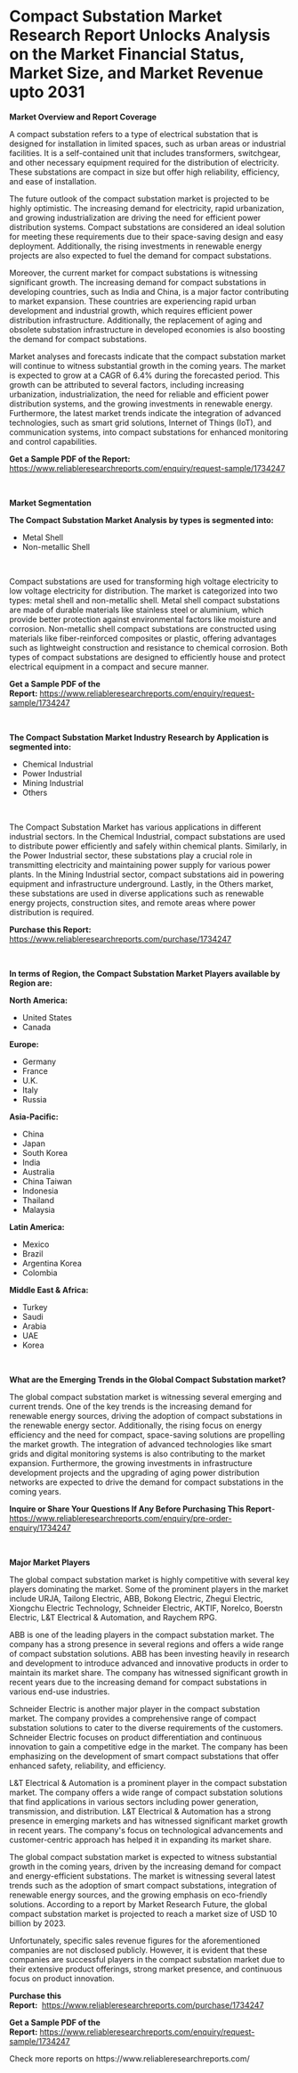 <p><h1>Compact Substation Market Research Report Unlocks Analysis on the Market Financial Status, Market Size, and Market Revenue upto 2031</h1></p><p><strong>Market Overview and Report Coverage</strong></p>
<p><p>A compact substation refers to a type of electrical substation that is designed for installation in limited spaces, such as urban areas or industrial facilities. It is a self-contained unit that includes transformers, switchgear, and other necessary equipment required for the distribution of electricity. These substations are compact in size but offer high reliability, efficiency, and ease of installation.</p><p>The future outlook of the compact substation market is projected to be highly optimistic. The increasing demand for electricity, rapid urbanization, and growing industrialization are driving the need for efficient power distribution systems. Compact substations are considered an ideal solution for meeting these requirements due to their space-saving design and easy deployment. Additionally, the rising investments in renewable energy projects are also expected to fuel the demand for compact substations.</p><p>Moreover, the current market for compact substations is witnessing significant growth. The increasing demand for compact substations in developing countries, such as India and China, is a major factor contributing to market expansion. These countries are experiencing rapid urban development and industrial growth, which requires efficient power distribution infrastructure. Additionally, the replacement of aging and obsolete substation infrastructure in developed economies is also boosting the demand for compact substations.</p><p>Market analyses and forecasts indicate that the compact substation market will continue to witness substantial growth in the coming years. The market is expected to grow at a CAGR of 6.4% during the forecasted period. This growth can be attributed to several factors, including increasing urbanization, industrialization, the need for reliable and efficient power distribution systems, and the growing investments in renewable energy. Furthermore, the latest market trends indicate the integration of advanced technologies, such as smart grid solutions, Internet of Things (IoT), and communication systems, into compact substations for enhanced monitoring and control capabilities.</p></p>
<p><strong>Get a Sample PDF of the Report:</strong> <a href="https://www.reliableresearchreports.com/enquiry/request-sample/1734247">https://www.reliableresearchreports.com/enquiry/request-sample/1734247</a></p>
<p>&nbsp;</p>
<p><strong>Market Segmentation</strong></p>
<p><strong>The Compact Substation Market Analysis by types is segmented into:</strong></p>
<p><ul><li>Metal Shell</li><li>Non-metallic Shell</li></ul></p>
<p>&nbsp;</p>
<p><p>Compact substations are used for transforming high voltage electricity to low voltage electricity for distribution. The market is categorized into two types: metal shell and non-metallic shell. Metal shell compact substations are made of durable materials like stainless steel or aluminium, which provide better protection against environmental factors like moisture and corrosion. Non-metallic shell compact substations are constructed using materials like fiber-reinforced composites or plastic, offering advantages such as lightweight construction and resistance to chemical corrosion. Both types of compact substations are designed to efficiently house and protect electrical equipment in a compact and secure manner.</p></p>
<p><strong>Get a Sample PDF of the Report:</strong>&nbsp;<a href="https://www.reliableresearchreports.com/enquiry/request-sample/1734247">https://www.reliableresearchreports.com/enquiry/request-sample/1734247</a></p>
<p>&nbsp;</p>
<p><strong>The Compact Substation Market Industry Research by Application is segmented into:</strong></p>
<p><ul><li>Chemical Industrial</li><li>Power Industrial</li><li>Mining Industrial</li><li>Others</li></ul></p>
<p>&nbsp;</p>
<p><p>The Compact Substation Market has various applications in different industrial sectors. In the Chemical Industrial, compact substations are used to distribute power efficiently and safely within chemical plants. Similarly, in the Power Industrial sector, these substations play a crucial role in transmitting electricity and maintaining power supply for various power plants. In the Mining Industrial sector, compact substations aid in powering equipment and infrastructure underground. Lastly, in the Others market, these substations are used in diverse applications such as renewable energy projects, construction sites, and remote areas where power distribution is required.</p></p>
<p><strong>Purchase this Report:</strong>&nbsp; <a href="https://www.reliableresearchreports.com/purchase/1734247">https://www.reliableresearchreports.com/purchase/1734247</a></p>
<p>&nbsp;</p>
<p><strong>In terms of Region, the Compact Substation Market Players available by Region are:</strong></p>
<p>
    <p> <strong> North America: </strong>
        <ul>
            <li>United States</li>
            <li>Canada</li>
        </ul>
        </p> 
    <p> <strong> Europe: </strong>
        <ul>
            <li>Germany</li>
            <li>France</li>
            <li>U.K.</li>
            <li>Italy</li>
            <li>Russia</li>
        </ul>
        </p> 
    <p> <strong> Asia-Pacific: </strong>
        <ul>
            <li>China</li>
            <li>Japan</li>
            <li>South Korea</li>
            <li>India</li>
            <li>Australia</li>
            <li>China Taiwan</li>
            <li>Indonesia</li>
            <li>Thailand</li>
            <li>Malaysia</li>
        </ul>
        </p> 
    <p> <strong> Latin America: </strong>
        <ul>
            <li>Mexico</li>
            <li>Brazil</li>
            <li>Argentina Korea</li>
            <li>Colombia</li>
        </ul>
        </p> 
    <p> <strong> Middle East & Africa: </strong>
        <ul>
            <li>Turkey</li>
            <li>Saudi</li>
            <li>Arabia</li>
            <li>UAE</li>
            <li>Korea</li>
        </ul>
    </p>
    </p>
<p>&nbsp;</p>
<p><strong>What are the Emerging Trends in the Global Compact Substation market?</strong></p>
<p><p>The global compact substation market is witnessing several emerging and current trends. One of the key trends is the increasing demand for renewable energy sources, driving the adoption of compact substations in the renewable energy sector. Additionally, the rising focus on energy efficiency and the need for compact, space-saving solutions are propelling the market growth. The integration of advanced technologies like smart grids and digital monitoring systems is also contributing to the market expansion. Furthermore, the growing investments in infrastructure development projects and the upgrading of aging power distribution networks are expected to drive the demand for compact substations in the coming years.</p></p>
<p><strong>Inquire or Share Your Questions If Any Before Purchasing This Report</strong>- <a href="https://www.reliableresearchreports.com/enquiry/pre-order-enquiry/1734247">https://www.reliableresearchreports.com/enquiry/pre-order-enquiry/1734247</a></p>
<p>&nbsp;</p>
<p><strong>Major Market Players</strong></p>
<p><p>The global compact substation market is highly competitive with several key players dominating the market. Some of the prominent players in the market include URJA, Tailong Electric, ABB, Bokong Electric, Zhegui Electric, Xiongchu Electric Technology, Schneider Electric, AKTIF, Norelco, Boerstn Electric, L&T Electrical & Automation, and Raychem RPG.</p><p>ABB is one of the leading players in the compact substation market. The company has a strong presence in several regions and offers a wide range of compact substation solutions. ABB has been investing heavily in research and development to introduce advanced and innovative products in order to maintain its market share. The company has witnessed significant growth in recent years due to the increasing demand for compact substations in various end-use industries.</p><p>Schneider Electric is another major player in the compact substation market. The company provides a comprehensive range of compact substation solutions to cater to the diverse requirements of the customers. Schneider Electric focuses on product differentiation and continuous innovation to gain a competitive edge in the market. The company has been emphasizing on the development of smart compact substations that offer enhanced safety, reliability, and efficiency.</p><p>L&T Electrical & Automation is a prominent player in the compact substation market. The company offers a wide range of compact substation solutions that find applications in various sectors including power generation, transmission, and distribution. L&T Electrical & Automation has a strong presence in emerging markets and has witnessed significant market growth in recent years. The company's focus on technological advancements and customer-centric approach has helped it in expanding its market share.</p><p>The global compact substation market is expected to witness substantial growth in the coming years, driven by the increasing demand for compact and energy-efficient substations. The market is witnessing several latest trends such as the adoption of smart compact substations, integration of renewable energy sources, and the growing emphasis on eco-friendly solutions. According to a report by Market Research Future, the global compact substation market is projected to reach a market size of USD 10 billion by 2023.</p><p>Unfortunately, specific sales revenue figures for the aforementioned companies are not disclosed publicly. However, it is evident that these companies are successful players in the compact substation market due to their extensive product offerings, strong market presence, and continuous focus on product innovation.</p></p>
<p><strong>Purchase this Report:</strong>&nbsp;&nbsp;<a href="https://www.reliableresearchreports.com/purchase/1734247">https://www.reliableresearchreports.com/purchase/1734247</a></p>
<p></p>
<p><strong>Get a Sample PDF of the Report:</strong>&nbsp;<a href="https://www.reliableresearchreports.com/enquiry/request-sample/1734247">https://www.reliableresearchreports.com/enquiry/request-sample/1734247</a></p>
<p>Check more reports on https://www.reliableresearchreports.com/</p>
